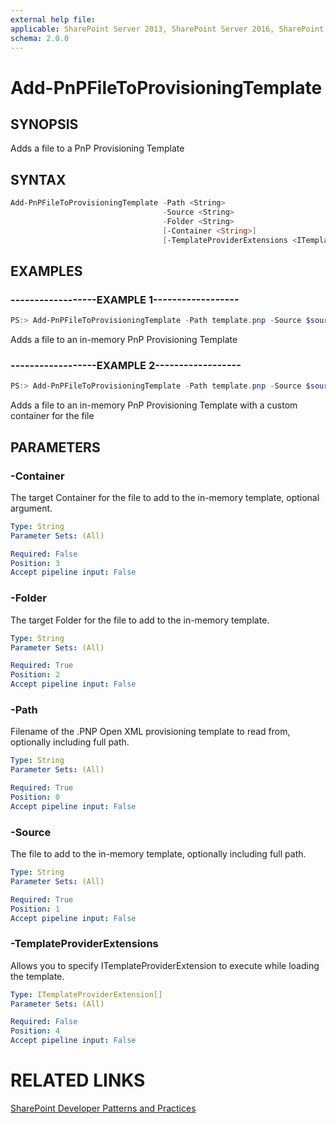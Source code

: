 ```yaml
---
external help file:
applicable: SharePoint Server 2013, SharePoint Server 2016, SharePoint Online
schema: 2.0.0
---
```

# Add-PnPFileToProvisioningTemplate

## SYNOPSIS
Adds a file to a PnP Provisioning Template

## SYNTAX 

```powershell
Add-PnPFileToProvisioningTemplate -Path <String>
                                  -Source <String>
                                  -Folder <String>
                                  [-Container <String>]
                                  [-TemplateProviderExtensions <ITemplateProviderExtension[]>]
```

## EXAMPLES

### ------------------EXAMPLE 1------------------
```powershell
PS:> Add-PnPFileToProvisioningTemplate -Path template.pnp -Source $sourceFilePath -Folder $targetFolder
```

Adds a file to an in-memory PnP Provisioning Template

### ------------------EXAMPLE 2------------------
```powershell
PS:> Add-PnPFileToProvisioningTemplate -Path template.pnp -Source $sourceFilePath -Folder $targetFolder -Container $container
```

Adds a file to an in-memory PnP Provisioning Template with a custom container for the file

## PARAMETERS

### -Container
The target Container for the file to add to the in-memory template, optional argument.

```yaml
Type: String
Parameter Sets: (All)

Required: False
Position: 3
Accept pipeline input: False
```

### -Folder
The target Folder for the file to add to the in-memory template.

```yaml
Type: String
Parameter Sets: (All)

Required: True
Position: 2
Accept pipeline input: False
```

### -Path
Filename of the .PNP Open XML provisioning template to read from, optionally including full path.

```yaml
Type: String
Parameter Sets: (All)

Required: True
Position: 0
Accept pipeline input: False
```

### -Source
The file to add to the in-memory template, optionally including full path.

```yaml
Type: String
Parameter Sets: (All)

Required: True
Position: 1
Accept pipeline input: False
```

### -TemplateProviderExtensions
Allows you to specify ITemplateProviderExtension to execute while loading the template.

```yaml
Type: ITemplateProviderExtension[]
Parameter Sets: (All)

Required: False
Position: 4
Accept pipeline input: False
```

# RELATED LINKS

[SharePoint Developer Patterns and Practices](http://aka.ms/sppnp)